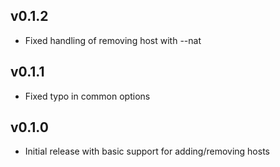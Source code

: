 ## v0.1.2

* Fixed handling of removing host with --nat

## v0.1.1

* Fixed typo in common options

## v0.1.0

* Initial release with basic support for adding/removing hosts
